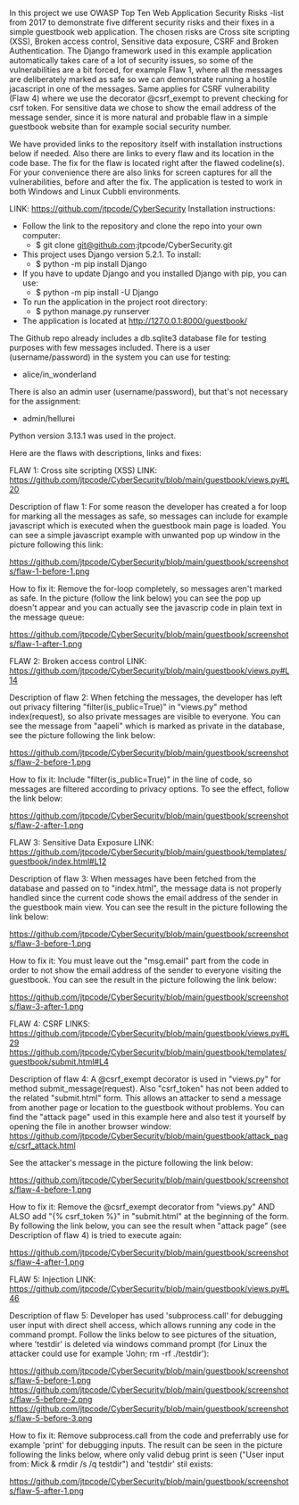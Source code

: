 In this project we use OWASP Top Ten Web Application Security Risks -list from 2017 to demonstrate five different security risks and their fixes in a simple guestbook web application. The chosen risks are Cross site scripting (XSS), Broken access control, Sensitive data exposure, CSRF and Broken Authentication. The Django framework used in this example application automatically takes care of a lot of security issues, so some of the vulnerabilities are a bit forced, for example Flaw 1, where all the messages are deliberately marked as safe so we can demonstrate running a hostile jacascript in one of the messages. Same applies for CSRF vulnerability (Flaw 4) where we use the decorator @csrf_exempt to prevent checking for csrf token. For sensitive data we chose to show the email address of the message sender, since it is more natural and probable flaw in a simple guestbook website than for example social security number.

We have provided links to the repository itself with installation instructions below if needed. Also there are links to every flaw and its location in the code base. The fix for the flaw is located right after the flawed codeline(s). For your convenience there are also links for screen captures for all the vulnerabilities, before and after the fix. The application is tested to work in both Windows and Linux Cubbli environments.

LINK: https://github.com/jtpcode/CyberSecurity
Installation instructions:
- Follow the link to the repository and clone the repo into your own computer:
  - $ git clone git@github.com:jtpcode/CyberSecurity.git
- This project uses Django version 5.2.1. To install:
  - $ python -m pip install Django
- If you have to update Django and you installed Django with pip, you can use:
  - $ python -m pip install -U Django
- To run the application in the project root directory:
  - $ python manage.py runserver
- The application is located at http://127.0.0.1:8000/guestbook/

The Github repo already includes a db.sqlite3 database file for testing purposes with few messages included. There is a user (username/password) in the system you can use for testing:
- alice/in_wonderland

There is also an admin user (username/password), but that's not necessary for the assignment:
- admin/hellurei

Python version 3.13.1 was used in the project. 

Here are the flaws with descriptions, links and fixes:

FLAW 1: Cross site scripting (XSS)
LINK: https://github.com/jtpcode/CyberSecurity/blob/main/guestbook/views.py#L20

Description of flaw 1:
For some reason the developer has created a for loop for marking all the messages as safe, so messages can include for example javascript which is executed when the guestbook main page is loaded. You can see a simple javascript example with unwanted pop up window in the picture following this link:

https://github.com/jtpcode/CyberSecurity/blob/main/guestbook/screenshots/flaw-1-before-1.png

How to fix it:
Remove the for-loop completely, so messages aren't marked as safe. In the picture (follow the link below) you can see the pop up doesn't appear and you can actually see the javascrip code in plain text in the message queue:

https://github.com/jtpcode/CyberSecurity/blob/main/guestbook/screenshots/flaw-1-after-1.png


FLAW 2: Broken access control
LINK: https://github.com/jtpcode/CyberSecurity/blob/main/guestbook/views.py#L14

Description of flaw 2:
When fetching the messages, the developer has left out privacy filtering "filter(is_public=True)" in "views.py" method index(request), so also private messages are visible to everyone. You can see the message from "aapeli" which is marked as private in the database, see the picture following the link below:

https://github.com/jtpcode/CyberSecurity/blob/main/guestbook/screenshots/flaw-2-before-1.png

How to fix it:
Include "filter(is_public=True)" in the line of code, so messages are filtered according to privacy options. To see the effect, follow the link below:

https://github.com/jtpcode/CyberSecurity/blob/main/guestbook/screenshots/flaw-2-after-1.png


FLAW 3: Sensitive Data Exposure
LINK: https://github.com/jtpcode/CyberSecurity/blob/main/guestbook/templates/guestbook/index.html#L12

Description of flaw 3:
When messages have been fetched from the database and passed on to "index.html", the message data is not properly handled since the current code shows the email address of the sender in the guestbook main view. You can see the result in the picture following the link below:

https://github.com/jtpcode/CyberSecurity/blob/main/guestbook/screenshots/flaw-3-before-1.png

How to fix it:
You must leave out the "msg.email" part from the code in order to not show the email address of the sender to everyone visiting the guestbook. You can see the result in the picture following the link below:

https://github.com/jtpcode/CyberSecurity/blob/main/guestbook/screenshots/flaw-3-after-1.png


FLAW 4: CSRF
LINKS:
https://github.com/jtpcode/CyberSecurity/blob/main/guestbook/views.py#L29
https://github.com/jtpcode/CyberSecurity/blob/main/guestbook/templates/guestbook/submit.html#L4

Description of flaw 4:
A @csrf_exempt decorator is used in "views.py" for method submit_message(request). Also "csrf_token" has not been added to the related "submit.html" form. This allows an attacker to send a message from another page or location to the guestbook without problems. You can find the "attack page" used in this example here and also test it yourself by opening the file in another browser window:
https://github.com/jtpcode/CyberSecurity/blob/main/guestbook/attack_page/csrf_attack.html

See the attacker's message in the picture following the link below:

https://github.com/jtpcode/CyberSecurity/blob/main/guestbook/screenshots/flaw-4-before-1.png

How to fix it:
Remove the @csrf_exempt decorator from "views.py" AND ALSO add "{% csrf_token %}" in "submit.html" at the beginning of the form. By following the link below, you can see the result when "attack page" (see Description of flaw 4) is tried to execute again:

https://github.com/jtpcode/CyberSecurity/blob/main/guestbook/screenshots/flaw-4-after-1.png


FLAW 5: Injection
LINK: https://github.com/jtpcode/CyberSecurity/blob/main/guestbook/views.py#L46

Description of flaw 5:
Developer has used 'subprocess.call' for debugging user input with direct shell access, which allows running any code in the command prompt. Follow the links below to see pictures of the situation, where 'testdir' is deleted via windows command prompt (for Linux the attacker could use for example 'John; rm -rf ./testdir'):

https://github.com/jtpcode/CyberSecurity/blob/main/guestbook/screenshots/flaw-5-before-1.png
https://github.com/jtpcode/CyberSecurity/blob/main/guestbook/screenshots/flaw-5-before-2.png
https://github.com/jtpcode/CyberSecurity/blob/main/guestbook/screenshots/flaw-5-before-3.png

How to fix it:
Remove subprocess.call from the code and preferrably use for example 'print' for debugging inputs. The result can be seen in the picture following the links below, where only valid debug print is seen ("User input from: Mick & rmdir /s /q testdir") and 'testdir' stil exists:

https://github.com/jtpcode/CyberSecurity/blob/main/guestbook/screenshots/flaw-5-after-1.png
